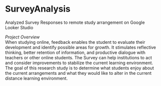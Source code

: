 # SurveyAnalysis
Analyzed Survey Responses to remote study arrangement on Google Looker Studio

*Project Overview* <br>
When studying online, feedback enables the student to evaluate their development and identify possible areas for growth. It stimulates reflective thinking, better retention of information, and productive dialogue with teachers or other online students. The Survey can help institutions to act and consider improvements to stabilize the current learning environment. The goal of this research study is to determine what students enjoy about the current arrangements and what they would like to alter in the current distance learning environment.
